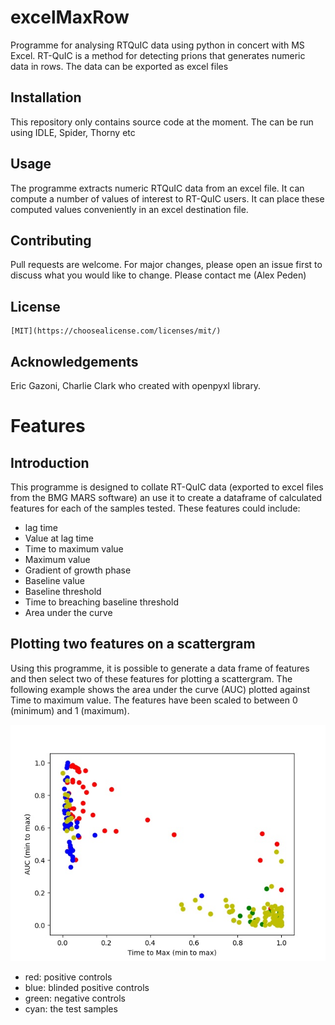 # excelMaxRow
Programme for analysing RTQuIC data using python in concert with MS Excel. RT-QuIC is a method for detecting prions that generates numeric data in rows. The data can be exported as excel files


## Installation
This repository only contains source code at the moment. The can be run using IDLE, Spider, Thorny etc 

## Usage
The programme extracts numeric RTQuIC data from an excel file. It can compute a number of values of interest to RT-QuIC users. It can place these computed values conveniently in an excel destination file.

## Contributing
Pull requests are welcome. For major changes, please open an issue first to discuss what you would like to change.
Please contact me (Alex Peden) 

## License
```
[MIT](https://choosealicense.com/licenses/mit/)
```

## Acknowledgements
Eric Gazoni, Charlie Clark who created with openpyxl library.

# Features
## Introduction
This programme is designed to collate RT-QuIC data (exported to excel files from the BMG MARS software) an use it to create a dataframe of calculated features for each of the samples tested. These features could include:
* lag time
* Value at lag time
* Time to maximum value
* Maximum value
* Gradient of growth phase
* Baseline value
* Baseline threshold
* Time to breaching baseline threshold
* Area under the curve

## Plotting two features on a scattergram
Using this programme, it is possible to generate a data frame of features and then select two of these features for plotting a scattergram. The following example shows the area under the curve (AUC) plotted against Time to maximum value. The features have been scaled to between 0 (minimum) and 1 (maximum).


![AUC vesus time to max](https://github.com/apeden/excelMaxRow/blob/master/AUC%20vs%20Time%20to%20max.jpeg)
- red: positive controls
- blue: blinded positive controls
- green: negative controls
- cyan: the test samples




